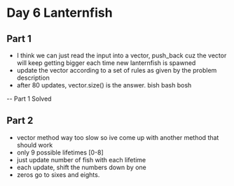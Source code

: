 # Day 6 Lanternfish

## Part 1
- I think we can just read the input into a vector, push_back cuz the vector will keep getting bigger each time new lanternfish is spawned
- update the vector according to a set of rules as given by the problem description
- after 80 updates, vector.size() is the answer. bish bash bosh

-- Part 1 Solved

## Part 2
- vector method way too slow so ive come up with another method that should work
- only 9 possible lifetimes [0-8]
- just update number of fish with each lifetime
- each update, shift the numbers down by one
- zeros go to sixes and eights.

